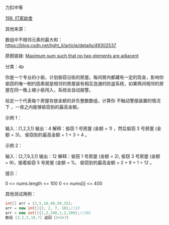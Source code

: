 力扣中等

[198. 打家劫舍](https://leetcode-cn.com/problems/house-robber/)



其他来源：

数组中不相邻元素的最大和：https://blog.csdn.net/light_lj/article/details/49302537

原题链接: [Maximum sum such that no two elements are adjacent](http://www.geeksforgeeks.org/maximum-sum-such-that-no-two-elements-are-adjacent/) 



分类：dp



你是一个专业的小偷，计划偷窃沿街的房屋。每间房内都藏有一定的现金，影响你偷窃的唯一制约因素就是相邻的房屋装有相互连通的防盗系统，如果两间相邻的房屋在同一晚上被小偷闯入，系统会自动报警。

给定一个代表每个房屋存放金额的非负整数数组，计算你 不触动警报装置的情况下 ，一夜之内能够偷窃到的最高金额。

 

示例 1：

输入：[1,2,3,1]
输出：4
解释：偷窃 1 号房屋 (金额 = 1) ，然后偷窃 3 号房屋 (金额 = 3)。
     偷窃到的最高金额 = 1 + 3 = 4 。



示例 2：

输入：[2,7,9,3,1]
输出：12
解释：偷窃 1 号房屋 (金额 = 2), 偷窃 3 号房屋 (金额 = 9)，接着偷窃 5 号房屋 (金额 = 1)。
     偷窃到的最高金额 = 2 + 9 + 1 = 12 。




提示：

0 <= nums.length <= 100
0 <= nums[i] <= 400



其他测试用例：

```java
int[] arr = {3,5,10,40,50,35};
arr = new int[]{3, 2, 7, 10};//13
arr = new int[]{1,2,100,1,2,100};//201
数组 [3,2,5,10,7] 返回（3+5+7）
```


